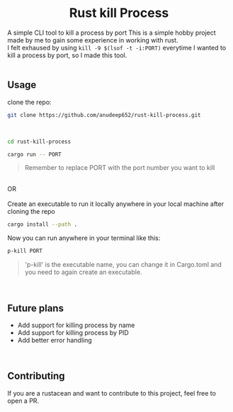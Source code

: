 <div align="center">

# Rust kill Process

</div>

A simple CLI tool to kill a process by port
This is a simple hobby project made by me to gain some experience in working with rust.
<br>
I felt exhaused by using `kill -9 $(lsof -t -i:PORT)` everytime I wanted to kill a process by port, so I made this tool.
<br>
<br>

## Usage

clone the repo:

```sh
git clone https://github.com/anudeep652/rust-kill-process.git
```

<br>

```sh
cd rust-kill-process
```

```sh
cargo run -- PORT
```

> Remember to replace PORT with the port number you want to kill

<br>
OR
<br>
<br>
Create an executable to run it locally anywhere in your local machine after cloning the repo

```sh
cargo install --path .
```

Now you can run anywhere in your terminal like this:

```sh
p-kill PORT
```

> 'p-kill' is the executable name, you can change it in Cargo.toml and you need to again create an executable.

<br>

## Future plans

- Add support for killing process by name
- Add support for killing process by PID
- Add better error handling

<br>

## Contributing

If you are a rustacean and want to contribute to this project, feel free to open a PR.
